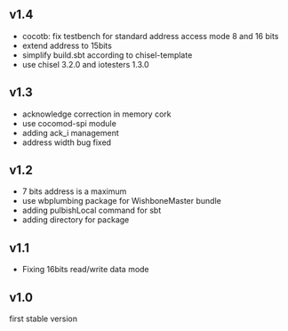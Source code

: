 

## v1.4

- cocotb: fix testbench for standard address access mode 8 and 16 bits
- extend address to 15bits
- simplify build.sbt according to chisel-template
- use chisel 3.2.0 and iotesters 1.3.0

## v1.3

- acknowledge correction in memory cork
- use cocomod-spi module
- adding ack_i management
- address width bug fixed

## v1.2

- 7 bits address is a maximum
- use wbplumbing package for WishboneMaster bundle
- adding pulbishLocal command for sbt 
- adding directory for package

## v1.1

- Fixing 16bits read/write data mode

## v1.0

first stable version
